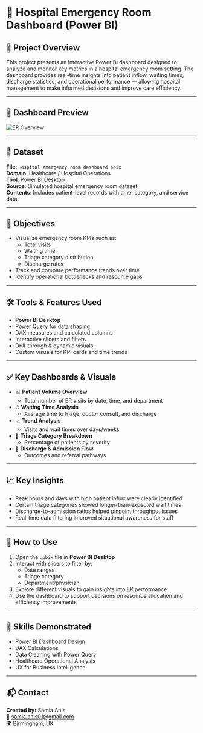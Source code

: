 # 🏥 Hospital Emergency Room Dashboard (Power BI)

## 📝 Project Overview

This project presents an interactive Power BI dashboard designed to analyze and monitor key metrics in a hospital emergency room setting. The dashboard provides real-time insights into patient inflow, waiting times, discharge statistics, and operational performance — allowing hospital management to make informed decisions and improve care efficiency.

---

## 📸 Dashboard Preview

![ER Overview](https://github.com/user-attachments/assets/c6ac7d65-e6af-4b67-a210-ae9ac32a7c37)

---

## 📁 Dataset

**File**: `Hospital emergency room dashboard.pbix`  
**Domain**: Healthcare / Hospital Operations  
**Tool**: Power BI Desktop  
**Source**: Simulated hospital emergency room dataset  
**Contents**: Includes patient-level records with time, category, and service data

---

## 🎯 Objectives

- Visualize emergency room KPIs such as:
  - Total visits
  - Waiting time
  - Triage category distribution
  - Discharge rates
- Track and compare performance trends over time
- Identify operational bottlenecks and resource gaps

---

## 🛠 Tools & Features Used

- **Power BI Desktop**
- Power Query for data shaping
- DAX measures and calculated columns
- Interactive slicers and filters
- Drill-through & dynamic visuals
- Custom visuals for KPI cards and time trends

---

## ✅ Key Dashboards & Visuals

- 📊 **Patient Volume Overview**
  - Total number of ER visits by date, time, and department
- ⏱ **Waiting Time Analysis**
  - Average time to triage, doctor consult, and discharge
- 📈 **Trend Analysis**
  - Visits and wait times over days/weeks
- 🚨 **Triage Category Breakdown**
  - Percentage of patients by severity
- 🧾 **Discharge & Admission Flow**
  - Outcomes and referral pathways

---

## 📈 Key Insights

- Peak hours and days with high patient influx were clearly identified  
- Certain triage categories showed longer-than-expected wait times  
- Discharge-to-admission ratios helped pinpoint throughput issues  
- Real-time data filtering improved situational awareness for staff

---

## 📌 How to Use

1. Open the `.pbix` file in **Power BI Desktop**
2. Interact with slicers to filter by:
   - Date ranges
   - Triage category
   - Department/physician
3. Explore different visuals to gain insights into ER performance
4. Use the dashboard to support decisions on resource allocation and efficiency improvements

---

## 🧠 Skills Demonstrated

- Power BI Dashboard Design  
- DAX Calculations  
- Data Cleaning with Power Query  
- Healthcare Operational Analysis  
- UX for Business Intelligence  

---

## 📬 Contact

**Created by:** Samia Anis  
📧 samia.anis01@gmail.com  
🌍 Birmingham, UK
